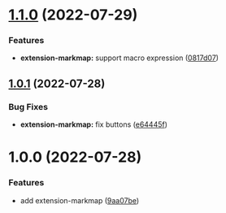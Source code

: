 # [1.1.0](https://github.com/purocean/yank-note-extension/compare/extension-markmap-1.0.1...extension-markmap-1.1.0) (2022-07-29)


### Features

* **extension-markmap:** support macro expression ([0817d07](https://github.com/purocean/yank-note-extension/commit/0817d076f45a653d97ddd03f080de61a3fb406e8))



## [1.0.1](https://github.com/purocean/yank-note-extension/compare/extension-markmap-1.0.0...extension-markmap-1.0.1) (2022-07-28)


### Bug Fixes

* **extension-markmap:** fix buttons ([e64445f](https://github.com/purocean/yank-note-extension/commit/e64445fce1607c56559d953d0b99919f4728b2a5))



# 1.0.0 (2022-07-28)


### Features

* add extension-markmap ([9aa07be](https://github.com/purocean/yank-note-extension/commit/9aa07be4e8e78a75f779fab99c8bca6d1e206a22))



